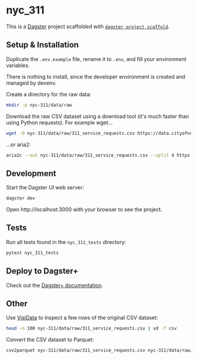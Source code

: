 # nyc_311

This is a [Dagster](https://dagster.io/) project scaffolded with [`dagster project scaffold`](https://docs.dagster.io/getting-started/create-new-project).

## Setup & Installation

Duplicate the `.env.example` file, rename it to `.env`, and fill your environment variables.

There is nothing to install, since the developer environment is created and managed by devenv.

Create a directory for the raw data:

```sh
mkdir -p nyc-311/data/raw
```

Download the raw CSV dataset using a download tool (it's much faster than using Python requests). For example wget...

```sh
wget -O nyc-311/data/raw/311_service_requests.csv https://data.cityofnewyork.us/api/views/erm2-nwe9/rows.csv?accessType=DOWNLOAD
```

...or aria2:

```sh
aria2c --out nyc-311/data/raw/311_service_requests.csv --split 4 https://data.cityofnewyork.us/api/views/erm2-nwe9/rows.csv?accessType=DOWNLOAD
```

## Development

Start the Dagster UI web server:

```bash
dagster dev
```

Open http://localhost:3000 with your browser to see the project.

## Tests

Run all tests found in the `nyc_311_tests` directory:

```sh
pytest nyc_311_tests
```

## Deploy to Dagster+

Check out the [Dagster+ documentation](https://docs.dagster.io/dagster-plus).

## Other

Use [VisiData](https://www.visidata.org/) to inspect a few rows of the original CSV dataset:

```sh
head -n 100 nyc-311/data/raw/311_service_requests.csv | vd -f csv
```

Convert the CSV dataset to Parquet:

```sh
csv2parquet nyc-311/data/raw/311_service_requests.csv nyc-311/data/raw/311_service_requests.parquet
```
